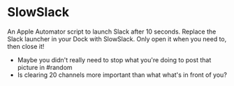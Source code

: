 SlowSlack
=========

An Apple Automator script to launch Slack after 10 seconds. Replace the Slack launcher in your Dock with SlowSlack. Only open it when you need to, then close it!

* Maybe you didn't really need to stop what you're doing to post that picture in #random
* Is clearing 20 channels more important than what what's in front of you?
